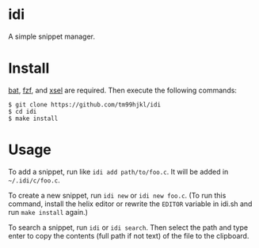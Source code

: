 # idi
A simple snippet manager.


# Install
[bat], [fzf], and [xsel] are required. Then execute the following commands:

```console
$ git clone https://github.com/tm99hjkl/idi
$ cd idi
$ make install
```


# Usage
To add a snippet, run like `idi add path/to/foo.c`.
It will be added in `~/.idi/c/foo.c`.

To create a new snippet, run `idi new` or `idi new foo.c`.
(To run this command, install the helix editor or rewrite the `EDITOR` variable in idi.sh and run `make install` again.)

To search a snippet, run `idi` or `idi search`.
Then select the path and type enter to copy the contents (full path if not text) of the file to the clipboard.


<!-- references -->
[bat]: https://github.com/sharkdp/bat
[fzf]: https://github.com/junegunn/fzf
[xsel]: https://vergenet.net/~conrad/software/xsel/#download

